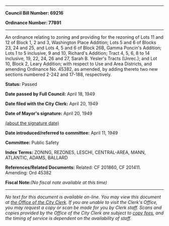

********

**Council Bill Number: 69216**
   
**Ordinance Number: 77891**
********

 An ordinance relating to zoning and providing for the rezoning of Lots 11 and 12 of Block 1, 2 and 3, Washington Place Addition; Lots 5 and 6 of Blocks 23, 24 and 25, and Lots 4, 5 and 6 of Block 26B, Gamma Poncin's Addition; Lots 1 to 5 inclusive, 9 and 10, Richard's Addition; Tract 4, 5, 6, 8 to 14 inclusive, 19, 22, 24, 26 and 27, Sarah B. Yesler's Tracts (Unrec.); and Lot 10, Block 2, Leary Addition; with respect to Use and Area Districts, and amending Ordinance No. 45382, as amended, by adding thereto two new sections numbered 2-242 and 17-188, respectively.

**Status:** Passed
   
**Date passed by Full Council:** April 18, 1949
   
**Date filed with the City Clerk:** April 20, 1949
   
**Date of Mayor's signature:** April 20, 1949
   
[(about the signature date)](/~public/approvaldate.htm)
   
   
   
**Date introduced/referred to committee:** April 11, 1949
   
**Committee:** Public Safety
   
   
**Index Terms:** ZONING, REZONES, LESCHI, CENTRAL-AREA, MANN, ATLANTIC, ADAMS, BALLARD

**References/Related Documents:** Related: CF 201860, CF 201411. Amending: Ord 45382

**Fiscal Note:**_(No fiscal note available at this time)_
********

_No text for this document is available on-line. You may view this document at [the Office of the City Clerk](http://www.seattle.gov/leg/clerk/contactUs.htm). If you are unable to visit the Clerk's Office, you may request a copy or scan be made for you by Clerk staff. Scans and copies provided by the Office of the City Clerk are subject to [copy fees](http://clerk.seattle.gov/~public/clerkfees.htm), and the timing of service is dependent on the availability of staff._

